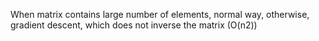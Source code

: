 When matrix contains large number of elements, normal way, otherwise, gradient descent, which does not inverse the matrix (O(n2))
